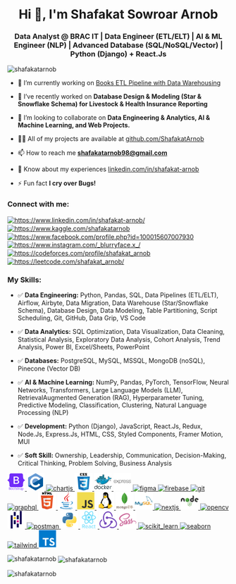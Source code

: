 <h1 align="center">Hi 👋, I'm Shafakat Sowroar Arnob</h1>
<h3 align="center">Data Analyst @ BRAC IT | Data Engineer (ETL/ELT) | AI & ML Engineer (NLP) | Advanced Database (SQL/NoSQL/Vector) | Python (Django) + React.Js</h3>


<p align="left"> <img src="https://komarev.com/ghpvc/?username=shafakatarnob&label=Profile%20views&color=0e75b6&style=flat" alt="shafakatarnob" /> </p>

- 🔭 I’m currently working on [Books ETL Pipeline with Data Warehousing](https://github.com/ShafakatArnob/Books-ETL-Pipeline-with-Data-Warehousing)

- 🌱 I’ve recently worked on **Database Design & Modeling (Star & Snowflake Schema) for Livestock & Health Insurance Reporting**

- 👯 I’m looking to collaborate on **Data Engineering & Analytics, AI & Machine Learning, and Web Projects.**

- 👨‍💻 All of my projects are available at [github.com/ShafakatArnob](https://github.com/ShafakatArnob)

- 📫 How to reach me **shafakatarnob98@gmail.com**

- 📄 Know about my experiences [linkedin.com/in/shafakat-arnob](https://www.linkedin.com/in/shafakat-arnob/)

- ⚡ Fun fact **I cry over Bugs!**

<h3 align="left">Connect with me:</h3>
<p align="left">
<a href="https://www.linkedin.com/in/shafakat-arnob/" target="blank"><img align="center" src="https://raw.githubusercontent.com/rahuldkjain/github-profile-readme-generator/master/src/images/icons/Social/linked-in-alt.svg" alt="https://www.linkedin.com/in/shafakat-arnob/" height="30" width="40" /></a>
<a href="https://www.kaggle.com/shafakatarnob" target="blank"><img align="center" src="https://raw.githubusercontent.com/rahuldkjain/github-profile-readme-generator/master/src/images/icons/Social/kaggle.svg" alt="https://www.kaggle.com/shafakatarnob" height="30" width="40" /></a>
<a href="https://www.facebook.com/profile.php?id=100015607007930" target="blank"><img align="center" src="https://raw.githubusercontent.com/rahuldkjain/github-profile-readme-generator/master/src/images/icons/Social/facebook.svg" alt="https://www.facebook.com/profile.php?id=100015607007930" height="30" width="40" /></a>
<a href="https://instagram.com/_blurryface.x_/" target="blank"><img align="center" src="https://raw.githubusercontent.com/rahuldkjain/github-profile-readme-generator/master/src/images/icons/Social/instagram.svg" alt="https://www.instagram.com/_blurryface.x_/" height="30" width="40" /></a>
<a href="https://codeforces.com/profile/shafakat_arnob" target="blank"><img align="center" src="https://raw.githubusercontent.com/rahuldkjain/github-profile-readme-generator/master/src/images/icons/Social/codeforces.svg" alt="https://codeforces.com/profile/shafakat_arnob" height="30" width="40" /></a>
<a href="https://leetcode.com/shafakat_arnob/" target="blank"><img align="center" src="https://raw.githubusercontent.com/rahuldkjain/github-profile-readme-generator/master/src/images/icons/Social/leet-code.svg" alt="https://leetcode.com/shafakat_arnob/" height="30" width="40" /></a>
</p>

<h3 align="left">My Skills:</h3>

- ✅ **Data Engineering:** Python, Pandas, SQL, Data Pipelines (ETL/ELT), Airflow, Airbyte, Data Migration, Data Warehouse (Star/Snowflake Schema), Database Design, Data Modeling, Table Partitioning, Script Scheduling, Git, GitHub, Data Grip, VS Code

- ✅ **Data Analytics:** SQL Optimization, Data Visualization, Data Cleaning, Statistical Analysis, Exploratory Data Analysis, Cohort Analysis, Trend Analysis, Power BI, Excel/Sheets, PowerPoint

- ✅ **Databases:** PostgreSQL, MySQL, MSSQL, MongoDB (noSQL), Pinecone (Vector DB)

- ✅ **AI & Machine Learning:** NumPy, Pandas, PyTorch, TensorFlow, Neural Networks, Transformers, Large Language Models (LLM), RetrievalAugmented Generation (RAG), Hyperparameter Tuning, Predictive Modeling, Classification, Clustering, Natural Language Processing (NLP)

- ✅ **Development:** Python (Django), JavaScript, React.Js, Redux, Node.Js, Express.Js, HTML, CSS, Styled Components, Framer Motion, MUI

- ✅ **Soft Skill:** Ownership, Leadership, Communication, Decision-Making, Critical Thinking, Problem Solving, Business Analysis

<p align="left"> <a href="https://getbootstrap.com" target="_blank" rel="noreferrer"> <img src="https://raw.githubusercontent.com/devicons/devicon/master/icons/bootstrap/bootstrap-plain-wordmark.svg" alt="bootstrap" width="40" height="40"/> </a> <a href="https://www.cprogramming.com/" target="_blank" rel="noreferrer"> <img src="https://raw.githubusercontent.com/devicons/devicon/master/icons/c/c-original.svg" alt="c" width="40" height="40"/> </a> <a href="https://www.chartjs.org" target="_blank" rel="noreferrer"> <img src="https://www.chartjs.org/media/logo-title.svg" alt="chartjs" width="40" height="40"/> </a> <a href="https://www.w3schools.com/css/" target="_blank" rel="noreferrer"> <img src="https://raw.githubusercontent.com/devicons/devicon/master/icons/css3/css3-original-wordmark.svg" alt="css3" width="40" height="40"/> </a> <a href="https://www.docker.com/" target="_blank" rel="noreferrer"> <img src="https://raw.githubusercontent.com/devicons/devicon/master/icons/docker/docker-original-wordmark.svg" alt="docker" width="40" height="40"/> </a> <a href="https://expressjs.com" target="_blank" rel="noreferrer"> <img src="https://raw.githubusercontent.com/devicons/devicon/master/icons/express/express-original-wordmark.svg" alt="express" width="40" height="40"/> </a> <a href="https://www.figma.com/" target="_blank" rel="noreferrer"> <img src="https://www.vectorlogo.zone/logos/figma/figma-icon.svg" alt="figma" width="40" height="40"/> </a> <a href="https://firebase.google.com/" target="_blank" rel="noreferrer"> <img src="https://www.vectorlogo.zone/logos/firebase/firebase-icon.svg" alt="firebase" width="40" height="40"/> </a> <a href="https://git-scm.com/" target="_blank" rel="noreferrer"> <img src="https://www.vectorlogo.zone/logos/git-scm/git-scm-icon.svg" alt="git" width="40" height="40"/> </a> <a href="https://graphql.org" target="_blank" rel="noreferrer"> <img src="https://www.vectorlogo.zone/logos/graphql/graphql-icon.svg" alt="graphql" width="40" height="40"/> </a> <a href="https://www.w3.org/html/" target="_blank" rel="noreferrer"> <img src="https://raw.githubusercontent.com/devicons/devicon/master/icons/html5/html5-original-wordmark.svg" alt="html5" width="40" height="40"/> </a> <a href="https://www.java.com" target="_blank" rel="noreferrer"> <img src="https://raw.githubusercontent.com/devicons/devicon/master/icons/java/java-original.svg" alt="java" width="40" height="40"/> </a> <a href="https://developer.mozilla.org/en-US/docs/Web/JavaScript" target="_blank" rel="noreferrer"> <img src="https://raw.githubusercontent.com/devicons/devicon/master/icons/javascript/javascript-original.svg" alt="javascript" width="40" height="40"/> </a> <a href="https://www.linux.org/" target="_blank" rel="noreferrer"> <img src="https://raw.githubusercontent.com/devicons/devicon/master/icons/linux/linux-original.svg" alt="linux" width="40" height="40"/> </a> <a href="https://www.mongodb.com/" target="_blank" rel="noreferrer"> <img src="https://raw.githubusercontent.com/devicons/devicon/master/icons/mongodb/mongodb-original-wordmark.svg" alt="mongodb" width="40" height="40"/> </a> <a href="https://www.mysql.com/" target="_blank" rel="noreferrer"> <img src="https://raw.githubusercontent.com/devicons/devicon/master/icons/mysql/mysql-original-wordmark.svg" alt="mysql" width="40" height="40"/> </a> <a href="https://nextjs.org/" target="_blank" rel="noreferrer"> <img src="https://cdn.worldvectorlogo.com/logos/nextjs-2.svg" alt="nextjs" width="40" height="40"/> </a> <a href="https://nodejs.org" target="_blank" rel="noreferrer"> <img src="https://raw.githubusercontent.com/devicons/devicon/master/icons/nodejs/nodejs-original-wordmark.svg" alt="nodejs" width="40" height="40"/> </a> <a href="https://opencv.org/" target="_blank" rel="noreferrer"> <img src="https://www.vectorlogo.zone/logos/opencv/opencv-icon.svg" alt="opencv" width="40" height="40"/> </a> <a href="https://pandas.pydata.org/" target="_blank" rel="noreferrer"> <img src="https://raw.githubusercontent.com/devicons/devicon/2ae2a900d2f041da66e950e4d48052658d850630/icons/pandas/pandas-original.svg" alt="pandas" width="40" height="40"/> </a> <a href="https://postman.com" target="_blank" rel="noreferrer"> <img src="https://www.vectorlogo.zone/logos/getpostman/getpostman-icon.svg" alt="postman" width="40" height="40"/> </a> <a href="https://www.python.org" target="_blank" rel="noreferrer"> <img src="https://raw.githubusercontent.com/devicons/devicon/master/icons/python/python-original.svg" alt="python" width="40" height="40"/> </a> <a href="https://reactjs.org/" target="_blank" rel="noreferrer"> <img src="https://raw.githubusercontent.com/devicons/devicon/master/icons/react/react-original-wordmark.svg" alt="react" width="40" height="40"/> </a> <a href="https://redux.js.org" target="_blank" rel="noreferrer"> <img src="https://raw.githubusercontent.com/devicons/devicon/master/icons/redux/redux-original.svg" alt="redux" width="40" height="40"/> </a> <a href="https://sass-lang.com" target="_blank" rel="noreferrer"> <img src="https://raw.githubusercontent.com/devicons/devicon/master/icons/sass/sass-original.svg" alt="sass" width="40" height="40"/> </a> <a href="https://scikit-learn.org/" target="_blank" rel="noreferrer"> <img src="https://upload.wikimedia.org/wikipedia/commons/0/05/Scikit_learn_logo_small.svg" alt="scikit_learn" width="40" height="40"/> </a> <a href="https://seaborn.pydata.org/" target="_blank" rel="noreferrer"> <img src="https://seaborn.pydata.org/_images/logo-mark-lightbg.svg" alt="seaborn" width="40" height="40"/> </a> <a href="https://tailwindcss.com/" target="_blank" rel="noreferrer"> <img src="https://www.vectorlogo.zone/logos/tailwindcss/tailwindcss-icon.svg" alt="tailwind" width="40" height="40"/> </a> <a href="https://www.typescriptlang.org/" target="_blank" rel="noreferrer"> <img src="https://raw.githubusercontent.com/devicons/devicon/master/icons/typescript/typescript-original.svg" alt="typescript" width="40" height="40"/> </a> </p>

<p><img align="left" src="https://github-readme-stats.vercel.app/api/top-langs?username=shafakatarnob&show_icons=true&locale=en&layout=compact" alt="shafakatarnob" /></p>

<p>&nbsp;<img align="center" src="https://github-readme-stats.vercel.app/api?username=shafakatarnob&show_icons=true&locale=en" alt="shafakatarnob" /></p>

<p><img align="center" src="https://github-readme-streak-stats.herokuapp.com/?user=shafakatarnob&" alt="shafakatarnob" /></p>
